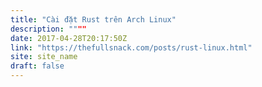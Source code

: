 ```yaml
---
title: "Cài đặt Rust trên Arch Linux"
description: """"
date: 2017-04-28T20:17:50Z
link: "https://thefullsnack.com/posts/rust-linux.html"
site: site_name
draft: false
---
```


